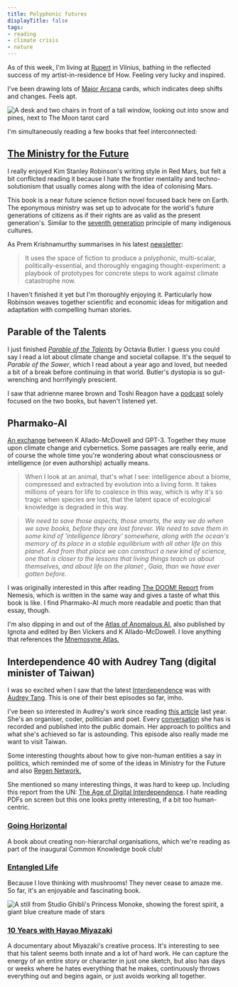 ```yaml
---
title: Polyphonic futures 
displayTitle: false
tags: 
- reading
- climate crisis
- nature
---
```


As of this week, I'm living at [Rupert](http://rupert.lt/) in Vilnius, bathing in the reflected success of my artist-in-residence bf How. Feeling very lucky and inspired.

I've been drawing lots of [Major Arcana](https://en.wikipedia.org/wiki/Major_Arcana) cards, which indicates deep shifts and changes. Feels apt.

![A desk and two chairs in front of a tall window, looking out into snow and pines, next to The Moon tarot card](https://s3-us-west-2.amazonaws.com/secure.notion-static.com/7a8cf8df-7baf-489f-a4c3-7547a9ae9fc1/rupert.jpg)

I'm simultaneously reading a few books that feel interconnected:

## [The Ministry for the Future](https://en.wikipedia.org/wiki/The_Ministry_for_the_Future)

I really enjoyed Kim Stanley Robinson's writing style in Red Mars, but felt a bit conflicted reading it because I hate the frontier mentality and techno-solutionism that usually comes along with the idea of colonising Mars.

This book is a near future science fiction novel focused back here on Earth. The eponymous ministry was set up to advocate for the world's future generations of citizens as if their rights are as valid as the present generation's. Similar to the [seventh generation](http://postgrowth.art/the-7th-generation-principle-En.html) principle of many indigenous cultures.

As Prem Krishnamurthy summarises in his latest [newsletter](https://premkrishnamurthy.substack.com/p/february-futures):

> It uses the space of fiction to produce a polyphonic, multi-scalar, politically-essential, and thoroughly engaging thought-experiment: a playbook of prototypes for concrete steps to work against climate catastrophe now.

I haven't finished it yet but I'm thoroughly enjoying it. Particularly how Robinson weaves together scientific and economic ideas for mitigation and adaptation with compelling human stories.

## Parable of the Talents

I just finished *[Parable of the Talents](https://en.wikipedia.org/wiki/Parable_of_the_Talents_(novel))* by Octavia Butler. I guess you could say I read a lot about climate change and societal collapse. It's the sequel to *Parable of the Sower*, which I read about a year ago and loved, but needed a bit of a break before continuing in that world. Butler's dystopia is so gut-wrenching and horrifyingly prescient.

I saw that adrienne maree brown and Toshi Reagon have a [podcast](https://twitter.com/oparables) solely focused on the two books, but haven't listened yet.

## Pharmako-AI

[An exchange](https://ignota.org/collections/frontpage/products/pharmako-ai) between K Allado-McDowell and GPT-3. Together they muse upon climate change and cybernetics. Some passages are really eerie, and of course the whole time you're wondering about what consciousness or intelligence (or even authorship) actually means.

> When I look at an animal, that's what I see: intelligence about a biome, compressed and extracted by evolution into a living form. It takes millions of years for life to coalesce in this way, which is why it's so tragic when species are lost, that the latent space of ecological knowledge is degraded in this way.

> *We need to save those aspects, those smarts, the way we do when we save books, before they are lost forever. We need to save them in some kind of 'intelligence library' somewhere, along with the ocean's memory of its place in a stable equilibrium with all other life on this planet. And from that place we can construct a new kind of science, one that is closer to the lessons that living things teach us about themselves, and about life on the planet , Gaia, than we have ever gotten before.*

I was originally interested in this after reading [The DOOM! Report](https://nemesis.global/memos/the-doom-report) from Nemesis, which is written in the same way and gives a taste of what this book is like. I find Pharmako-AI much more readable and poetic than that essay, though. 

I'm also dipping in and out of the [Atlas of Anomalous AI](https://ignota.org/collections/frontpage/products/atlas-of-anomalous-ai), also published by Ignota and edited by Ben Vickers and K Allado-McDowell. I love anything that references the [Mnemosyne Atlas.](https://warburg.library.cornell.edu/about)

## Interdependence 40 with Audrey Tang (digital minister of Taiwan)

I was so excited when I saw that the latest [Interdependence](https://www.patreon.com/interdependence) was with [Audrey Tang](https://audreyt.org/). This is one of their best episodes so far, imho.  

I've been so interested in Audrey's work since reading [this article](https://restofworld.org/2020/audrey-tang-the-conservative-anarchist/) last year. She's an organiser, coder, politician and poet. Every [conversation](https://talk.pdis.nat.gov.tw/t/principles-for-handling-official-visits-to-digital-minister-audrey-tang/70) she has is recorded and published into the public domain. Her approach to politics and what she's achieved so far is astounding. This episode also really made me want to visit Taiwan.

Some interesting thoughts about how to give non-human entities a say in politics, which reminded me of some of the ideas in Ministry for the Future and also [Regen Network.](https://www.regen.network/)

She mentioned so many interesting things, it was hard to keep up. Including this report from the UN: [The Age of Digital Interdependence](https://www.un.org/en/pdfs/DigitalCooperation-report-for%20web.pdf). I hate reading PDFs on screen but this one looks pretty interesting, if a bit too human-centric.

### [Going Horizontal](https://goinghorizontal.co/)

A book about creating non-hierarchal organisations, which we're reading as part of the inaugural Common Knowledge book club! 

### [Entangled Life](https://www.merlinsheldrake.com/entangled-life)

Because I love thinking with mushrooms! They never cease to amaze me. So far, it's an enjoyable and fascinating book.

![A still from Studio Ghibli's Princess Monoke, showing the forest spirit, a giant blue creature made of stars](https://d2w9rnfcy7mm78.cloudfront.net/11067841/original_82e931803ee29cb857f3823ab0e318f6.jpg?1615138802?bc=0)

### [10 Years with Hayao Miyazaki](https://www3.nhk.or.jp/nhkworld/en/ondemand/program/video/10yearshayaomiyazaki/?type=tvEpisode&)

A documentary about Miyazaki's creative process. It's interesting to see that his talent seems both innate and a lot of hard work. He can capture the energy of an entire story or character in just one sketch, but also has days or weeks where he hates everything that he makes, continuously throws everything out and begins again, or just avoids working all together.